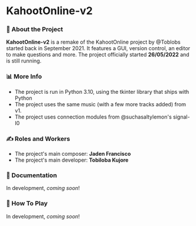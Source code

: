 # KahootOnline-v2

### 🚀 About the Project
**KahootOnline-v2** is a remake of the KahootOnline project by @Toblobs started back in September 2021. It features a GUI, version control, an editor to make questions and more. The project officially started **26/05/2022** and is still running.

### 📊 More Info
- The project is run in Python 3.10, using the tkinter library that ships with Python
- The project uses the same music (with a few more tracks added) from v1.
- The project uses connection modules from @suchasaltylemon's signal-I0

### ✍️ Roles and Workers
- The project's main composer: **Jaden Francisco**
- The project's main developer: **Tobiloba Kujore**

### 📝 Documentation
In development, *coming soon*!

### 🥇  How To Play
In development, *coming soon*!



